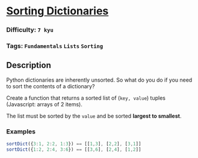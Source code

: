 # [Sorting Dictionaries](https://www.codewars.com/kata/53da6a7e112bd15cbc000012)

### Difficulty: `7 kyu`

### Tags: `Fundamentals` `Lists` `Sorting`

## Description

Python dictionaries are inherently unsorted. So what do you do if you need to sort the contents of a dictionary?

Create a function that returns a sorted list of (`key, value`) tuples (Javascript: arrays of 2 items).

The list must be sorted by the `value` and be sorted **largest to smallest**.

### Examples

```js
sortDict({3:1, 2:2, 1:3}) == [[1,3], [2,2], [3,1]]
sortDict({1:2, 2:4, 3:6}) == [[3,6], [2,4], [1,2]]
```